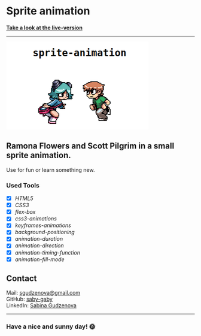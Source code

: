 # Sprite animation

**[Take a look at the live-version](https://saby-gaby.github.io/sprite-animation/)**

---

![Mockup](./sneak-peek.png)

## Ramona Flowers and Scott Pilgrim in a small sprite animation.

Use for fun or learn something new.

### Used Tools

- [x] _HTML5_
- [x] _CSS3_
- [x] _flex-box_
- [x] _css3-animations_
- [x] _keyframes-animations_
- [x] _background-positioning_
- [x] _animation-duration_
- [x] _animation-direction_
- [x] _animation-timing-function_
- [x] _animation-fill-mode_

## Contact

Mail: <sgudzenova@gmail.com><br>
GitHub: [saby-gaby](https://github.com/saby-gaby)<br>
LinkedIn: [Sabina Gudzenova](https://www.linkedin.com/in/sabina-gudzenova-3a8753234/)

---

### Have a nice and sunny day! 🌞